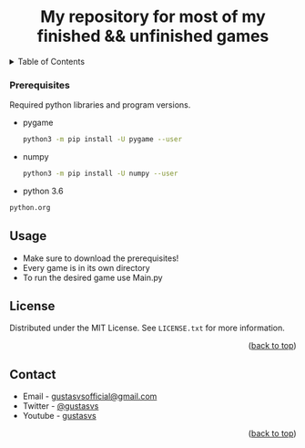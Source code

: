 <!-- Title -->
<div align="center">
  <h1 align="center">My repository for most of my finished && unfinished games</h1>
</div>

<!-- TABLE OF CONTENTS -->
<details>
  <summary>Table of Contents</summary>
  <ol>
    <li>
      <a href="#getting-started">Getting Started</a>
      <ul>
        <li><a href="#prerequisites">Prerequisites</a></li>
        <li><a href="#installation">Installation</a></li>
      </ul>
    </li>
    <li><a href="#usage">Usage</a></li>
    <li><a href="#license">License</a></li>
    <li><a href="#contact">Contact</a></li>
  </ol>
</details>

<!-- GETTING STARTED -->
### Prerequisites
Required python libraries and program versions.
* pygame
  ```sh
  python3 -m pip install -U pygame --user
  ```
* numpy
  ```sh
  python3 -m pip install -U numpy --user
  ```
 * python 3.6
  ```sh
  python.org
  ```
<!-- HOW TO USE -->
## Usage
* Make sure to download the prerequisites!
* Every game is in its own directory
* To run the desired game use Main.py
<!-- LICENSE -->
## License

Distributed under the MIT License. See `LICENSE.txt` for more information.

<p align="right">(<a href="#top">back to top</a>)</p>

<!-- CONTACT ME -->
## Contact

* Email - gustasvsofficial@gmail.com
* Twitter - [@gustasvs](https://twitter.com/gustasvs)
* Youtube - [gustasvs](https://www.youtube.com/gustasvs)

<p align="right">(<a href="#top">back to top</a>)</p>

